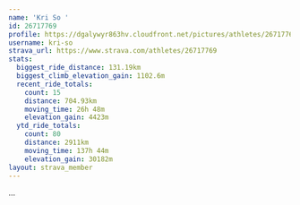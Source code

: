 ```yaml
---
name: 'Kri So '
id: 26717769
profile: https://dgalywyr863hv.cloudfront.net/pictures/athletes/26717769/7761026/14/large.jpg
username: kri-so
strava_url: https://www.strava.com/athletes/26717769
stats:
  biggest_ride_distance: 131.19km
  biggest_climb_elevation_gain: 1102.6m
  recent_ride_totals:
    count: 15
    distance: 704.93km
    moving_time: 26h 48m
    elevation_gain: 4423m
  ytd_ride_totals:
    count: 80
    distance: 2911km
    moving_time: 137h 44m
    elevation_gain: 30182m
layout: strava_member
--- 
```

...
